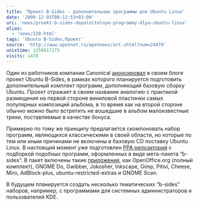 ```yaml
---
title: 'Проект B-Sides - дополнительные программы для Ubuntu Linux'
date: '2009-12-03T08:12:53+03:00'
uri: 'news/proekt-b-sides-dopolnitelnye-programmy-dlya-ubuntu-linux'
alias: 
  - 'news/220.html'
tags: 'Ubuntu B-Sides,Проект'
source: 'http://www.opennet.ru/opennews/art.shtml?num=24479'
unixtime: 1259817173
visits: 1470
---
```

Один из работников компании Canonical [анонсировал](http://castrojo.wordpress.com/2009/11/28/attack-of-the-killer-bs/) в своем блоге проект Ubuntu B-Sides, в рамках которого планируется подготовить дополнительный комплект программ, дополняющий базовую сборку Ubuntu. Проект отражает в своем названии аналогию с практикой размещения на первой стороне виниловой пластинки самых популярных композиций альбома, в то время как на второй стороне обычно можно было встретить не вошедшие в альбом малоизвестные треки, поставляемые в качестве бонуса.

Примерно по тому же принципу предлагается скомпоновать набор программ, являющихся классическими в своей области, но которые по тем или иным причинами не включены в базовую CD поставку Ubuntu Linux. В настоящий момент уже подготовлен [PPA репозиторий](https://launchpad.net/b-sides) с подборкой подобных программ, оформленных в виде мета-пакета “b-sides”. В пакет включены такие [приложения](http://go2.wordpress.com/?id=725X1342&site=castrojo.wordpress.com&url=http%3A%2F%2Fbazaar.launchpad.net%2F%7Eb-sides%2Fb-sides%2Ftrunk%2Fannotate%2Fhead%3A%2Fminimal-all), как OpenOffice.org (полный комплект), GNOME Do, Gwibber, Jokosher, Inkscape, Gimp, Pitivi, Cheese, Miro, AdBlock-plus, ubuntu-restricted-extras и GNOME Scan.

В будущем планируется создать несколько тематических “b-sides” наборов, например, с программами для системных администраторов и пользователей KDE.
